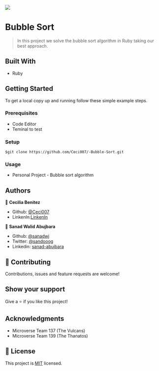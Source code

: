 ![](https://img.shields.io/badge/Microverse-blueviolet)

# Bubble Sort

> In this project we solve the bubble sort algorithm in Ruby taking our best approach.



## Built With

- Ruby


## Getting Started

To get a local copy up and running follow these simple example steps.

### Prerequisites

- Code Editor
- Teminal to test

### Setup

`$git clone https://github.com/Ceci007/-Bubble-Sort.git`


### Usage

- Personal Project - Bubble sort algorithm

## Authors

👤 **Cecilia Benitez**

- Github: [@Ceci007](https://github.com/Ceci007)
- LinkenIn:[LinkenIn](https://www.linkedin.com/in/cecilia-ben%C3%ADtez-casaccia-498669185/) 

👤 **Sanad Walid Abujbara**

- Github: [@sanadwj](https://github.com/githubhandle)
- Twitter: [@sandooog](https://twitter.com/sandooog)
- Linkedin: [sanad-abujbara](https://linkedin.com/in/sanad-abujbara)

## 🤝 Contributing

Contributions, issues and feature requests are welcome!


## Show your support

Give a ⭐️ if you like this project!

## Acknowledgments

- Microverse Team 137 (The Vulcans)
- Microverse Team 139 (The Thanatos)

## 📝 License

This project is [MIT](lic.url) licensed.
